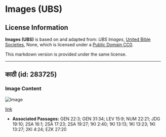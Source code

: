 # Images (UBS)

## License Information

**Images (UBS)** is based on and adapted from: _UBS Images_, [United Bible Societies](https://unitedbiblesocieties.org/), None, which is licensed under a [Public Domain CC0](https://creativecommons.org/public-domain/cc0/).

This markdown version is provided under the same license.



--------------------------------

## काठी (id: 283725)

### Image Content

![Image](https://cdn.aquifer.bible/aquifer-content/resources/Media/WEB-0526_saddle.jpg)

[link](https://cdn.aquifer.bible/aquifer-content/resources/Media/WEB-0526_saddle.jpg)

* **Associated Passages:** GEN 22:3; GEN 31:34; LEV 15:9; NUM 22:21; JDG 19:10; 2SA 16:1; 2SA 17:23; 2SA 19:27; 1KI 2:40; 1KI 13:13; 1KI 13:23; 1KI 13:27; 2KI 4:24; EZK 27:20

